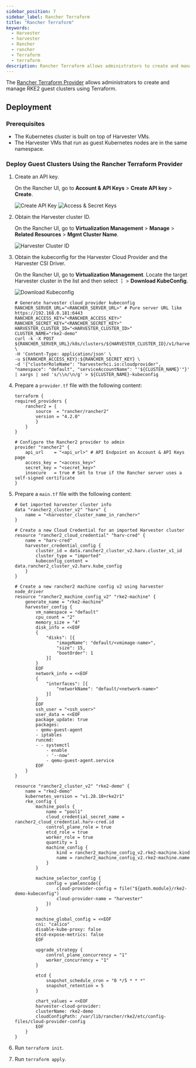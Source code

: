 ```yaml
---
sidebar_position: 7
sidebar_label: Rancher Terraform
title: "Rancher Terraform"
keywords:
  - Harvester
  - harvester
  - Rancher
  - rancher
  - Terraform
  - terraform
description: Rancher Terraform allows administrators to create and manage RKE2 guest clusters using Terraform.
---
```


<head>
  <link rel="canonical" href="https://docs.harvesterhci.io/v1.6/rancher/rancher-terraform"/>
</head>

The [Rancher Terraform Provider](https://registry.terraform.io/providers/rancher/rancher2/) allows administrators to create and manage RKE2 guest clusters using Terraform.

## Deployment

### Prerequisites

- The Kubernetes cluster is built on top of Harvester VMs.
- The Harvester VMs that run as guest Kubernetes nodes are in the same namespace.


### Deploy Guest Clusters Using the Rancher Terraform Provider

1. Create an API key.

    On the Rancher UI, go to **Account & API Keys** > **Create API key** > **Create**.

    ![Create API Key](/img/v1.4/rancher/create-api-key.png)
    ![Access & Secret Keys](/img/v1.4/rancher/access-and-secret-keys.png)

1. Obtain the Harvester cluster ID.

    On the Rancher UI, go to **Virtualization Management** > **Manage** > **Related Resources** > **Mgmt Cluster Name**.

    ![Harvester Cluster ID](/img/v1.4/rancher/harvester-cluster-id.png)

1. Obtain the kubeconfig for the Harvester Cloud Provider and the Harvester CSI Driver.

    <Tabs>
    <TabItem value="ui" label="UI" default>

    On the Rancher UI, go to **Virtualization Management**. Locate the target Harvester cluster in the list and then select **⋮** > **Download KubeConfig**.

    ![Download Kubeconfig](/img/v1.4/rancher/download-kubeconfig-harvester.png)

    </TabItem>
    <TabItem value="shell" label="Shell">

    ```shell
    # Generate harvester cloud provider kubeconfig
    RANCHER_SERVER_URL="<RANCHER_SERVER_URL>" # Pure server URL like https://192.168.0.181:6443
    RANCHER_ACCESS_KEY="<RANCHER_ACCESS_KEY>"
    RANCHER_SECRET_KEY="<RANCHER_SECRET_KEY>"
    HARVESTER_CLUSTER_ID="<HARVESTER_CLUSTER_ID>"
    CLUSTER_NAME="rke2-demo"
    curl -k -X POST ${RANCHER_SERVER_URL}/k8s/clusters/${HARVESTER_CLUSTER_ID}/v1/harvester/kubeconfig \
    -H 'Content-Type: application/json' \
    -u ${RANCHER_ACCESS_KEY}:${RANCHER_SECRET_KEY} \
    -d '{"clusterRoleName": "harvesterhci.io:cloudprovider", "namespace": "default", "serviceAccountName": "'${CLUSTER_NAME}'"}' | xargs | sed 's/\\n/\n/g' > ${CLUSTER_NAME}-kubeconfig
    ```

    </TabItem>
    </Tabs>

1. Prepare a `provider.tf` file with the following content:

    ```hcl
    terraform {
    required_providers {
        rancher2 = {
            source  = "rancher/rancher2"
            version = "4.2.0"
            }
        }
    }

    # Configure the Rancher2 provider to admin
    provider "rancher2" {
        api_url    = "<api_url>" # API Endpoint on Account & API Keys page
        access_key = "<access_key>"
        secret_key = "<secret_key>"
        insecure   = true # Set to true if the Rancher server uses a self-signed certificate
    }
    ```

1. Prepare a `main.tf` file with the following content:

    ```hcl
    # Get imported harvester cluster info
    data "rancher2_cluster_v2" "harv" {
        name = "<harvester_cluster_name_in_rancher>"
    }

    # Create a new Cloud Credential for an imported Harvester cluster
    resource "rancher2_cloud_credential" "harv-cred" {
        name = "harv-cred"
        harvester_credential_config {
            cluster_id = data.rancher2_cluster_v2.harv.cluster_v1_id
            cluster_type = "imported"
            kubeconfig_content = data.rancher2_cluster_v2.harv.kube_config
        }
    }

    # Create a new rancher2 machine config v2 using harvester node_driver
    resource "rancher2_machine_config_v2" "rke2-machine" {
        generate_name = "rke2-machine"
        harvester_config {
            vm_namespace = "default"
            cpu_count = "2"
            memory_size = "4"
            disk_info = <<EOF
            {
                "disks": [{
                    "imageName": "default/<vmimage-name>",
                    "size": 15,
                    "bootOrder": 1
                }]
            }
            EOF
            network_info = <<EOF
            {
                "interfaces": [{
                    "networkName": "default/<network-name>"
                }]
            }
            EOF
            ssh_user = "<ssh_user>"
            user_data = <<EOF
            package_update: true
            packages:
            - qemu-guest-agent
            - iptables
            runcmd:
            - - systemctl
                - enable
                - '--now'
                - qemu-guest-agent.service
            EOF
        }
    }

    resource "rancher2_cluster_v2" "rke2-demo" {
        name = "rke2-demo"
        kubernetes_version = "v1.28.10+rke2r1"
        rke_config {
            machine_pools {
                name = "pool1"
                cloud_credential_secret_name = rancher2_cloud_credential.harv-cred.id
                control_plane_role = true
                etcd_role = true
                worker_role = true
                quantity = 1
                machine_config {
                    kind = rancher2_machine_config_v2.rke2-machine.kind
                    name = rancher2_machine_config_v2.rke2-machine.name
                }
            }

            machine_selector_config {
                config = yamlencode({
                    cloud-provider-config = file("${path.module}/rke2-demo-kubeconfig")
                    cloud-provider-name = "harvester"
                })
            }

            machine_global_config = <<EOF
            cni: "calico"
            disable-kube-proxy: false
            etcd-expose-metrics: false
            EOF

            upgrade_strategy {
                control_plane_concurrency = "1"
                worker_concurrency = "1"
            }

            etcd {
                snapshot_schedule_cron = "0 */5 * * *"
                snapshot_retention = 5
            }

            chart_values = <<EOF
            harvester-cloud-provider:
            clusterName: rke2-demo
            cloudConfigPath: /var/lib/rancher/rke2/etc/config-files/cloud-provider-config
            EOF
        }
    }
    ```

1. Run `terraform init`.

1. Run `terraform apply`.
